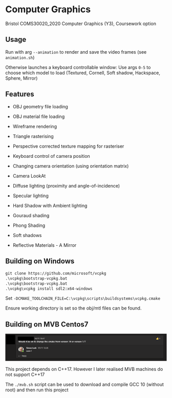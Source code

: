 # Computer Graphics

Bristol COMS30020_2020 Computer Graphics (Y3), Coursework option

## Usage

Run with arg `--animation` to render and save the video frames (see `animation.sh`)

Otherwise launches a keyboard controllable window: Use args `0-5` to choose which model to load (Textured, Cornell, Soft shadow, Hackspace, Sphere, Mirror) 

## Features

- OBJ geometry file loading
- OBJ material file loading

- Wireframe rendering
- Triangle rasterising
- Perspective corrected texture mapping for rasteriser

- Keyboard control of camera position
- Changing camera orientation (using orientation matrix)
- Camera LookAt

- Diffuse lighting (proximity and angle-of-incidence)
- Specular lighting
- Hard Shadow with Ambient lighting
- Gouraud shading
- Phong Shading
- Soft shadows
- Reflective Materials - A Mirror

## Building on Windows

```
git clone https://github.com/microsoft/vcpkg
.\vcpkg\bootstrap-vcpkg.bat
.\vcpkg\bootstrap-vcpkg.bat
.\vcpkg\vcpkg install sdl2:x64-windows
```

Set `-DCMAKE_TOOLCHAIN_FILE=C:\vcpkg\scripts\buildsystems\vcpkg.cmake`

Ensure working directory is set so the obj/mtl files can be found.

## Building on MVB Centos7

![C17](c17.png)

This project depends on C++17. However I later realised MVB machines do not support C++17

The `./mvb.sh` script can be used to download and compile GCC 10 (without root) and then run this project

